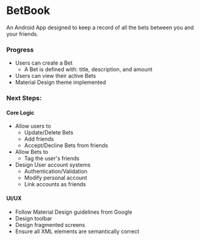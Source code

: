 # BetBook
An Android App designed to keep a record of all the bets between you and your friends.

### Progress
- Users can create a Bet
  - A Bet is defined with: title, description, and amount
- Users can view their active Bets
- Material Design theme implemented

### Next Steps:
#### Core Logic
- Allow users to
  - Update/Delete Bets
  - Add friends
  - Accept/Decline Bets from friends
- Allow Bets to
  - Tag the user's friends
- Design User account systems
  - Authentication/Validation
  - Modify personal account
  - Link accounts as friends

#### UI/UX
- Follow Material Design guidelines from Google
- Design toolbar
- Design fragmented screens
- Ensure all XML elements are semantically correct
